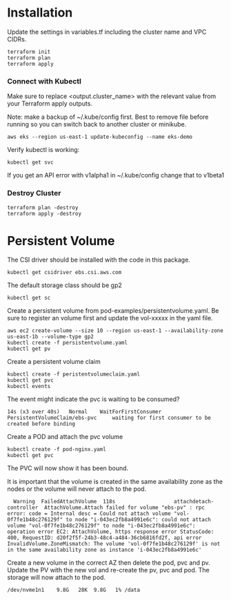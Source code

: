 # Installation

Update the settings in variables.tf including the cluster name and VPC CIDRs.

```
terraform init
terraform plan
terraform apply
```

### Connect with Kubectl

Make sure to replace <output.cluster_name> with the relevant value from your Terraform apply outputs.

Note: make a backup of ~/.kube/config first. Best to remove file before running so you can switch back to
another cluster or minikube.

```
aws eks --region us-east-1 update-kubeconfig --name eks-demo
```

Verify kubectl is working:

```
kubectl get svc
```

If you get an API error with v1alpha1 in ~/.kube/config change that to v1beta1

### Destroy Cluster

```
terraform plan -destroy
terraform apply -destroy
```

# Persistent Volume

The CSI driver should be installed with the code in this package.

```
kubectl get csidriver ebs.csi.aws.com
```

The default storage class should be gp2

```
kubectl get sc
```

Create a persistent volume from pod-examples/persistentvolume.yaml. Be sure to register an volume first
and update the vol-xxxxx in the yaml file.

```
aws ec2 create-volume --size 10 --region us-east-1 --availability-zone us-east-1b --volume-type gp2
kubectl create -f persistentvolume.yaml
kubectl get pv
```

Create a persistent volume claim

```
kubectl create -f peristentvolumeclaim.yaml
kubectl get pvc
kubectl events
```

The event might indicate the pvc is waiting to be consumed?

```
14s (x3 over 40s)   Normal    WaitForFirstConsumer      PersistentVolumeClaim/ebs-pvc     waiting for first consumer to be created before binding
```

Create a POD and attach the pvc volume

```
kubectl create -f pod-nginx.yaml
kubectl get pvc
```

The PVC will now show it has been bound.

It is important that the volume is created in the same availability zone as the nodes or the volume will never
attach to the pod.

```
  Warning  FailedAttachVolume  118s                   attachdetach-controller  AttachVolume.Attach failed for volume "ebs-pv" : rpc error: code = Internal desc = Could not attach volume "vol-0f7fe1b48c276129f" to node "i-043ec2fb8a4991e6c": could not attach volume "vol-0f7fe1b48c276129f" to node "i-043ec2fb8a4991e6c": operation error EC2: AttachVolume, https response error StatusCode: 400, RequestID: d20f2f5f-24b3-48c4-a484-36cb6816fd2f, api error InvalidVolume.ZoneMismatch: The volume 'vol-0f7fe1b48c276129f' is not in the same availability zone as instance 'i-043ec2fb8a4991e6c'
```

Create a new volume in the correct AZ then delete the pod, pvc and pv. Update the PV with the new vol
and re-create the pv, pvc and pod. The storage will now attach to the pod.

```
/dev/nvme1n1    9.8G   28K  9.8G   1% /data
```




